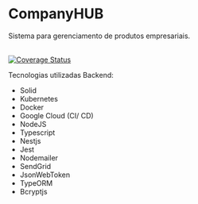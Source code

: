 # CompanyHUB

Sistema para gerenciamento de produtos empresariais.

<br />
<a href='https://coveralls.io/github/IgorCruzz/CompanyHUB-API-1.0?branch=dev'><img src='https://coveralls.io/repos/github/IgorCruzz/CompanyHUB-API-1.0/badge.svg?branch=dev' alt='Coverage Status' /></a>


Tecnologias utilizadas
Backend:

- Solid
- Kubernetes
- Docker
- Google Cloud (CI/ CD)
- NodeJS
- Typescript
- Nestjs
- Jest
- Nodemailer
- SendGrid
- JsonWebToken
- TypeORM
- Bcryptjs
